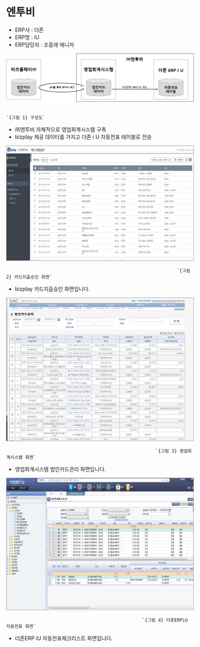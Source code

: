 # 엔투비

 - ERP사 : 더존   
 - ERP명 : iU  
 - ERP담당자 : 조흥래 매니저

![](../../../../.gitbook/assets/image%20%28143%29.png)

                                                                          `{그림 1} 구성도`

 - ㈜엔투비 자체적으로 영업회계시스템 구축  
 - bizplay 제공 데이터를 가지고 더존 i U 자동전표 테이블로 전송

![](../../../../.gitbook/assets/image%20%28155%29.png)

                                                                    `{그림 2} 카드지출승인 화면`

 - bizplay 카드지출승인 화면입니다.

![](../../../../.gitbook/assets/image%20%2848%29.png)

                                                            `{그림 3} 영업회계시스템 화면`

 - 영업회계시스템 법인카드관리 화면입니다.

![](../../../../.gitbook/assets/image%20%28175%29.png)

                                                       `{그림 4} 더존ERPiU 자동전표 화면`

 - 더존ERP iU 자동전표체크리스트 화면입니다.

